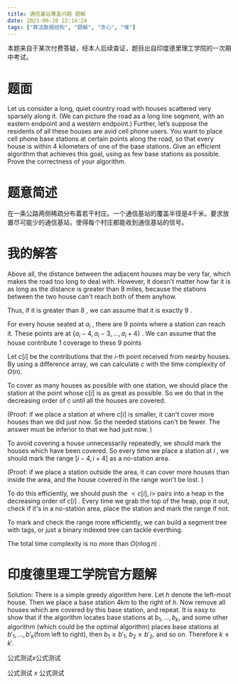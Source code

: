 ```yaml
---
title: 通信基站覆盖问题 题解
date: 2023-06-28 22:14:24
tags: ["算法数据结构", "题解", "贪心", "堆"]
---
```


本题来自于某次付费答疑，经本人后续查证，题目出自印度德里理工学院的一次期中考试。

# 题面

Let us consider a long, quiet country road with houses scattered very sparsely along it. (We can picture the road as a long line segment, with an eastern endpoint and a western endpoint.) Further, let’s suppose the residents of all these houses are avid cell phone users. You want to place cell phone base stations at certain points along the road, so that every house is within 4 kilometers of one of the base stations. Give an efficient algorithm that achieves this goal, using as few base stations as possible. Prove the correctness of your algorithm.

# 题意简述

在一条公路两侧稀疏分布着若干村庄。一个通信基站的覆盖半径是4千米。要求放置尽可能少的通信基站，使得每个村庄都能收到通信基站的信号。

# 我的解答

Above all, the distance between the adjacent houses may be very far, which makes the road too long to deal with. However, it doesn't matter how far it is as long as the distance is greater than $8$ miles, because the stations between the two house can't reach both of them anyhow.

Thus, if it is greater than $8$ , we can assume that it is exactly $9$ .

For every house seated at $a_i$ , there are $9$ points where a station can reach it. These points are at $\{a_{i}-4,a_{i}-3,...,a_{i}+4\}$ . We can assume that the house contribute $1$ coverage to these $9$ points

Let $c[i]$ be the contributions that the $i$-th point received from nearby houses. By using a difference array, we can calculate $c$ with the time complexity of $O(n)$. 

To cover as many houses as possible with one station, we should place the station at the point whose $c[i]$ is as great as possible. So we do that in the decreasing order of $c$ until all the houses are covered.

(Proof: if we place a station at where $c[i]$ is smaller, it can't cover more houses than we did just now. So the needed stations can't be fewer. The answer must be inferior to that we had just now. )

To avoid covering a house unnecessarily repeatedly, we should mark the houses which have been covered. So every time we place a station at $i$ , we should mark the range $[i-4,i+4]$ as a no-station area.

(Proof: if we place a station outside the area, it can cover more houses than inside the area, and the house covered in the range won't be lost. )

To do this efficiently, we should push the $<c[i],i>$ pairs into a heap in the decreasing order of $c[i]$ . Every time we grab the top of the heap, pop it out, check if it's in a no-station area, place the station and mark the range if not.

To mark and check the range more efficiently, we can build a segment tree with tags, or just a binary indexed tree can tackle everthing.

The total time complexity is no more than $O(n\log n)$ .

# 印度德里理工学院官方题解

Solution: There is a simple greedy algorithm here. Let $h$ denote the left-most house. Then we place a base station 4km to the right of $h$. Now remove all houses
which are covered by this base station, and repeat. It is easy to show that if the algorithm locates base stations at $b_1, . . . , b_k$, and some other algorithm (which could be the optimal algorithm) places base stations at $b'_1,...,b'_k$(from left to right), then $b_1 \ge b'_1$, $b_2 \ge b'_2$, and so on. Therefore $k ≤ k'$.

公式测试$x$公式测试

公式测试 $x$ 公式测试